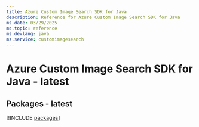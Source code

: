 ```yaml
---
title: Azure Custom Image Search SDK for Java
description: Reference for Azure Custom Image Search SDK for Java
ms.date: 03/29/2025
ms.topic: reference
ms.devlang: java
ms.service: customimagesearch
---
```

# Azure Custom Image Search SDK for Java - latest
## Packages - latest
[!INCLUDE [packages](custom-image-search-index.md)]
